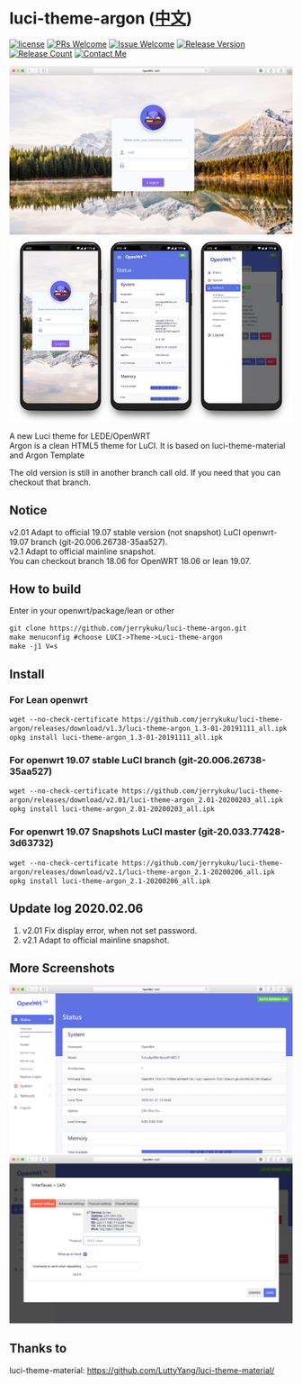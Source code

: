 # luci-theme-argon ([中文](/README_ZH.md))

[1]: https://img.shields.io/badge/license-MIT-brightgreen.svg
[2]: /LICENSE
[3]: https://img.shields.io/badge/PRs-welcome-brightgreen.svg
[4]: https://github.com/jerrykuku/luci-theme-argon/pulls
[5]: https://img.shields.io/badge/Issues-welcome-brightgreen.svg
[6]: https://github.com/jerrykuku/luci-theme-argon/issues/new
[7]: https://img.shields.io/badge/release-v2.1-blue.svg?
[8]: https://github.com/jerrykuku/luci-theme-argon/releases
[9]: https://img.shields.io/github/downloads/jerrykuku/luci-theme-argon/total
[10]: https://img.shields.io/badge/Contact-telegram-blue
[11]: https://t.me/jerryk6
[![license][1]][2]
[![PRs Welcome][3]][4]
[![Issue Welcome][5]][6]
[![Release Version][7]][8]
[![Release Count][9]][8]
[![Contact Me][10]][11]

![](/Screenshots/pc1.jpg)
![](/Screenshots/phone.jpg)

A new Luci theme for LEDE/OpenWRT  
Argon is a clean HTML5 theme for LuCI. It is based on luci-theme-material and Argon Template  


The old version is still in another branch call old. If you need that you can checkout that branch.

## Notice
v2.01 Adapt to official 19.07 stable version (not snapshot) LuCI openwrt-19.07 branch (git-20.006.26738-35aa527).  
v2.1 Adapt to official mainline snapshot.  
You can checkout branch 18.06 for  OpenWRT 18.06 or lean 19.07.

## How to build

Enter in your openwrt/package/lean  or  other

```
git clone https://github.com/jerrykuku/luci-theme-argon.git
make menuconfig #choose LUCI->Theme->Luci-theme-argon
make -j1 V=s
```
## Install 
### For Lean openwrt
```
wget --no-check-certificate https://github.com/jerrykuku/luci-theme-argon/releases/download/v1.3/luci-theme-argon_1.3-01-20191111_all.ipk
opkg install luci-theme-argon_1.3-01-20191111_all.ipk
```

### For openwrt 19.07 stable LuCI branch (git-20.006.26738-35aa527)
```
wget --no-check-certificate https://github.com/jerrykuku/luci-theme-argon/releases/download/v2.01/luci-theme-argon_2.01-20200203_all.ipk
opkg install luci-theme-argon_2.01-20200203_all.ipk
```

### For openwrt 19.07 Snapshots LuCI master (git-20.033.77428-3d63732)
```
wget --no-check-certificate https://github.com/jerrykuku/luci-theme-argon/releases/download/v2.1/luci-theme-argon_2.1-20200206_all.ipk
opkg install luci-theme-argon_2.1-20200206_all.ipk
```

## Update log 2020.02.06
1. v2.01  Fix display error, when not set password.
2. v2.1 Adapt to official mainline snapshot.

## More Screenshots

![](/Screenshots/pc2.jpg)
![](/Screenshots/pc3.jpg)

## Thanks to 
luci-theme-material: https://github.com/LuttyYang/luci-theme-material/
